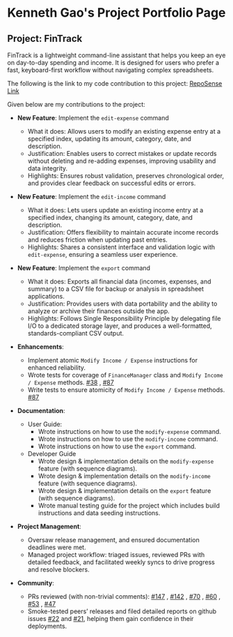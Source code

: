# Kenneth Gao's Project Portfolio Page

## Project: FinTrack

FinTrack is a lightweight command-line assistant that helps you keep an eye on day-to-day spending and income. It is designed for users who prefer a fast, keyboard-first workflow without navigating complex spreadsheets.

The following is the link to my code contribution to this project: [RepoSense Link](https://nus-cs2113-ay2526s1.github.io/tp-dashboard/?search=duckyfuz&breakdown=true)

Given below are my contributions to the project:

- **New Feature**: Implement the `edit-expense` command

  - What it does: Allows users to modify an existing expense entry at a specified index, updating its amount, category, date, and description.
  - Justification: Enables users to correct mistakes or update records without deleting and re-adding expenses, improving usability and data integrity.
  - Highlights: Ensures robust validation, preserves chronological order, and provides clear feedback on successful edits or errors.

- **New Feature**: Implement the `edit-income` command

  - What it does: Lets users update an existing income entry at a specified index, changing its amount, category, date, and description.
  - Justification: Offers flexibility to maintain accurate income records and reduces friction when updating past entries.
  - Highlights: Shares a consistent interface and validation logic with `edit-expense`, ensuring a seamless user experience.

- **New Feature**: Implement the `export` command

  - What it does: Exports all financial data (incomes, expenses, and summary) to a CSV file for backup or analysis in spreadsheet applications.
  - Justification: Provides users with data portability and the ability to analyze or archive their finances outside the app.
  - Highlights: Follows Single Responsibility Principle by delegating file I/O to a dedicated storage layer, and produces a well-formatted, standards-compliant CSV output.

- **Enhancements**:

  - Implement atomic `Modify Income / Expense` instructions for enhanced reliability.
  - Wrote tests for coverage of `FinanceManager` class and `Modify Income / Expense` methods. [#38](https://github.com/AY2526S1-CS2113-W12-4/tp/pull/38) , [#87](https://github.com/AY2526S1-CS2113-W12-4/tp/pull/87)
  - Write tests to ensure atomicity of `Modify Income / Expense` methods. [#87](https://github.com/AY2526S1-CS2113-W12-4/tp/pull/87)

- **Documentation**:

  - User Guide:
    - Wrote instructions on how to use the `modify-expense` command.
    - Wrote instructions on how to use the `modify-income` command.
    - Wrote instructions on how to use the `export` command.
  - Developer Guide
    - Wrote design & implementation details on the `modify-expense` feature (with sequence diagrams).
    - Wrote design & implementation details on the `modify-income` feature (with sequence diagrams).
    - Wrote design & implementation details on the `export` feature (with sequence diagrams).
    - Wrote manual testing guide for the project which includes build instructions and data seeding instructions.

- **Project Management**:

  - Oversaw release management, and ensured documentation deadlines were met.
  - Managed project workflow: triaged issues, reviewed PRs with detailed feedback, and facilitated weekly syncs to drive progress and resolve blockers.

- **Community**:
  - PRs reviewed (with non-trivial comments): [#147](https://github.com/AY2526S1-CS2113-W12-4/tp/pull/147) , [#142](https://github.com/AY2526S1-CS2113-W12-4/tp/pull/142) , [#70](https://github.com/AY2526S1-CS2113-W12-4/tp/pull/70) , [#60](https://github.com/AY2526S1-CS2113-W12-4/tp/pull/60) , [#53](https://github.com/AY2526S1-CS2113-W12-4/tp/pull/53) , [#47](https://github.com/AY2526S1-CS2113-W12-4/tp/pull/47)
  - Smoke-tested peers’ releases and filed detailed reports on github issues [#22](https://github.com/nus-cs2113-AY2526S1/forum/issues/22#issuecomment-3356133185) and [#21](https://github.com/nus-cs2113-AY2526S1/forum/issues/21#issuecomment-3356114983), helping them gain confidence in their deployments.
